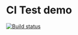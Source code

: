 # CI Test demo

[![Build status](https://ci.appveyor.com/api/projects/status/ykx375qaf2jt0bvw?svg=true)](https://ci.appveyor.com/project/KoensBerg/ajs-ci-by-vl-yazykov)
